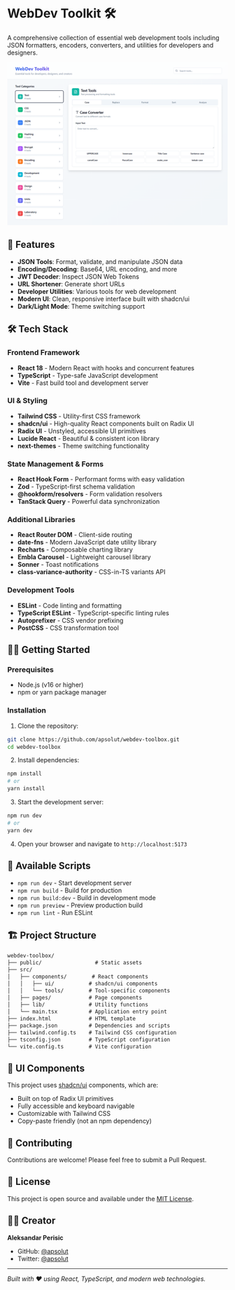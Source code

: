 # WebDev Toolkit 🛠️

A comprehensive collection of essential web development tools including JSON formatters, encoders, converters, and utilities for developers and designers.

![WebDev Toolkit Screenshot](./public/screenshot-1.png)

## 🚀 Features

- **JSON Tools**: Format, validate, and manipulate JSON data
- **Encoding/Decoding**: Base64, URL encoding, and more
- **JWT Decoder**: Inspect JSON Web Tokens
- **URL Shortener**: Generate short URLs
- **Developer Utilities**: Various tools for web development
- **Modern UI**: Clean, responsive interface built with shadcn/ui
- **Dark/Light Mode**: Theme switching support

## 🛠️ Tech Stack

### Frontend Framework
- **React 18** - Modern React with hooks and concurrent features
- **TypeScript** - Type-safe JavaScript development
- **Vite** - Fast build tool and development server

### UI & Styling
- **Tailwind CSS** - Utility-first CSS framework
- **shadcn/ui** - High-quality React components built on Radix UI
- **Radix UI** - Unstyled, accessible UI primitives
- **Lucide React** - Beautiful & consistent icon library
- **next-themes** - Theme switching functionality

### State Management & Forms
- **React Hook Form** - Performant forms with easy validation
- **Zod** - TypeScript-first schema validation
- **@hookform/resolvers** - Form validation resolvers
- **TanStack Query** - Powerful data synchronization

### Additional Libraries
- **React Router DOM** - Client-side routing
- **date-fns** - Modern JavaScript date utility library
- **Recharts** - Composable charting library
- **Embla Carousel** - Lightweight carousel library
- **Sonner** - Toast notifications
- **class-variance-authority** - CSS-in-TS variants API

### Development Tools
- **ESLint** - Code linting and formatting
- **TypeScript ESLint** - TypeScript-specific linting rules
- **Autoprefixer** - CSS vendor prefixing
- **PostCSS** - CSS transformation tool

## 🏃‍♂️ Getting Started

### Prerequisites
- Node.js (v16 or higher)
- npm or yarn package manager

### Installation

1. Clone the repository:
```bash
git clone https://github.com/apsolut/webdev-toolbox.git
cd webdev-toolbox
```

2. Install dependencies:
```bash
npm install
# or
yarn install
```

3. Start the development server:
```bash
npm run dev
# or
yarn dev
```

4. Open your browser and navigate to `http://localhost:5173`

## 📜 Available Scripts

- `npm run dev` - Start development server
- `npm run build` - Build for production
- `npm run build:dev` - Build in development mode
- `npm run preview` - Preview production build
- `npm run lint` - Run ESLint

## 🏗️ Project Structure

```
webdev-toolbox/
├── public/                 # Static assets
├── src/
│   ├── components/        # React components
│   │   ├── ui/           # shadcn/ui components
│   │   └── tools/        # Tool-specific components
│   ├── pages/            # Page components
│   ├── lib/              # Utility functions
│   └── main.tsx          # Application entry point
├── index.html            # HTML template
├── package.json          # Dependencies and scripts
├── tailwind.config.ts    # Tailwind CSS configuration
├── tsconfig.json         # TypeScript configuration
└── vite.config.ts        # Vite configuration
```

## 🎨 UI Components

This project uses [shadcn/ui](https://ui.shadcn.com/) components, which are:
- Built on top of Radix UI primitives
- Fully accessible and keyboard navigable
- Customizable with Tailwind CSS
- Copy-paste friendly (not an npm dependency)

## 🌟 Contributing

Contributions are welcome! Please feel free to submit a Pull Request.

## 📄 License

This project is open source and available under the [MIT License](LICENSE).

## 👨‍💻 Creator

**Aleksandar Perisic**
- GitHub: [@apsolut](https://github.com/apsolut)
- Twitter: [@apsolut](https://twitter.com/apsolut)

---

*Built with ❤️ using React, TypeScript, and modern web technologies.*